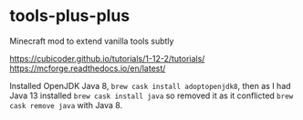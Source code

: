 # tools-plus-plus
Minecraft mod to extend vanilla tools subtly

https://cubicoder.github.io/tutorials/1-12-2/tutorials/
https://mcforge.readthedocs.io/en/latest/

Installed OpenJDK Java 8, `brew cask install adoptopenjdk8`, then as I had Java 13 installed `brew cask install java` so removed it as it conflicted `brew cask remove java` with Java 8.
